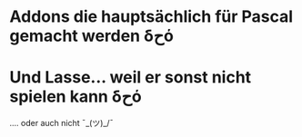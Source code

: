 # Addons die hauptsächlich für Pascal gemacht werden δﺡό
# Und Lasse... weil er sonst nicht spielen kann δﺡό
....
oder auch nicht ¯\_(ツ)_/¯

